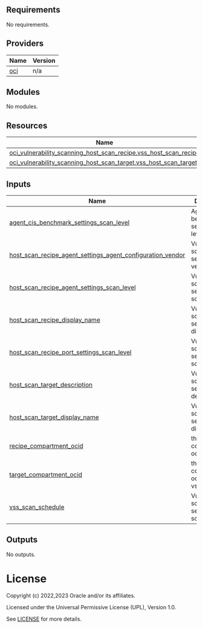 <!-- BEGIN_TF_DOCS -->
## Requirements

No requirements.

## Providers

| Name | Version |
|------|---------|
| <a name="provider_oci"></a> [oci](#provider\_oci) | n/a |

## Modules

No modules.

## Resources

| Name | Type |
|------|------|
| [oci_vulnerability_scanning_host_scan_recipe.vss_host_scan_recipe](https://registry.terraform.io/providers/oracle/oci/latest/docs/resources/vulnerability_scanning_host_scan_recipe) | resource |
| [oci_vulnerability_scanning_host_scan_target.vss_host_scan_target](https://registry.terraform.io/providers/oracle/oci/latest/docs/resources/vulnerability_scanning_host_scan_target) | resource |

## Inputs

| Name | Description | Type | Default | Required |
|------|-------------|------|---------|:--------:|
| <a name="input_agent_cis_benchmark_settings_scan_level"></a> [agent\_cis\_benchmark\_settings\_scan\_level](#input\_agent\_cis\_benchmark\_settings\_scan\_level) | Agent benchmarking settings scan level | `string` | n/a | yes |
| <a name="input_host_scan_recipe_agent_settings_agent_configuration_vendor"></a> [host\_scan\_recipe\_agent\_settings\_agent\_configuration\_vendor](#input\_host\_scan\_recipe\_agent\_settings\_agent\_configuration\_vendor) | Vulnerability scanning service agent vendor | `string` | `"OCI"` | no |
| <a name="input_host_scan_recipe_agent_settings_scan_level"></a> [host\_scan\_recipe\_agent\_settings\_scan\_level](#input\_host\_scan\_recipe\_agent\_settings\_scan\_level) | Vulnerability scanning service agent scan level | `string` | n/a | yes |
| <a name="input_host_scan_recipe_display_name"></a> [host\_scan\_recipe\_display\_name](#input\_host\_scan\_recipe\_display\_name) | Vulnerability scanning service display name | `string` | n/a | yes |
| <a name="input_host_scan_recipe_port_settings_scan_level"></a> [host\_scan\_recipe\_port\_settings\_scan\_level](#input\_host\_scan\_recipe\_port\_settings\_scan\_level) | Vulnerability scanning service port scan level | `string` | n/a | yes |
| <a name="input_host_scan_target_description"></a> [host\_scan\_target\_description](#input\_host\_scan\_target\_description) | Vulnerability scanning service target description | `string` | `"Vulnerability scanning service scan target"` | no |
| <a name="input_host_scan_target_display_name"></a> [host\_scan\_target\_display\_name](#input\_host\_scan\_target\_display\_name) | Vulnerability scanning service target display name | `string` | n/a | yes |
| <a name="input_recipe_compartment_ocid"></a> [recipe\_compartment\_ocid](#input\_recipe\_compartment\_ocid) | the compartment ocid | `string` | n/a | yes |
| <a name="input_target_compartment_ocid"></a> [target\_compartment\_ocid](#input\_target\_compartment\_ocid) | the compartment ocid of the vss target | `string` | n/a | yes |
| <a name="input_vss_scan_schedule"></a> [vss\_scan\_schedule](#input\_vss\_scan\_schedule) | Vulnerability scanning service scan schedule | `string` | n/a | yes |

## Outputs

No outputs.
<!-- END_TF_DOCS -->    

# License

Copyright (c) 2022,2023 Oracle and/or its affiliates.

Licensed under the Universal Permissive License (UPL), Version 1.0.

See [LICENSE](./LICENSE) for more details.